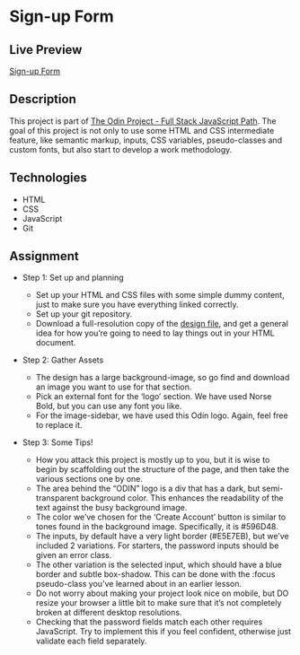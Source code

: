 # Sign-up Form

## Live Preview

[Sign-up Form](https://dak79.github.io/odin-sign-up-form/)

## Description

This project is part of
[The Odin Project - Full Stack JavaScript Path](https://www.theodinproject.com/lessons/node-path-intermediate-html-and-css-sign-up-form).
The goal of this project is not only to use some HTML and CSS intermediate
feature, like semantic markup, inputs, CSS variables, pseudo-classes and custom
fonts, but also start to develop a work methodology.

## Technologies

- HTML
- CSS
- JavaScript
- Git

## Assignment

- Step 1: Set up and planning

  - Set up your HTML and CSS files with some simple dummy content, just to make
    sure you have everything linked correctly.
  - Set up your git repository.
  - Download a full-resolution copy of the
    [design file](./project-design/sign-up-form.png), and get a general idea for
    how you’re going to need to lay things out in your HTML document.

- Step 2: Gather Assets

  - The design has a large background-image, so go find and download an image
    you want to use for that section.
  - Pick an external font for the ‘logo’ section. We have used Norse Bold, but
    you can use any font you like.
  - For the image-sidebar, we have used this Odin logo. Again, feel free to
    replace it.

- Step 3: Some Tips!
  - How you attack this project is mostly up to you, but it is wise to begin by
    scaffolding out the structure of the page, and then take the various
    sections one by one.
  - The area behind the “ODIN” logo is a div that has a dark, but
    semi-transparent background color. This enhances the readability of the text
    against the busy background image.
  - The color we’ve chosen for the ‘Create Account’ button is similar to tones
    found in the background image. Specifically, it is #596D48.
  - The inputs, by default have a very light border (#E5E7EB), but we’ve
    included 2 variations. For starters, the password inputs should be given an
    error class.
  - The other variation is the selected input, which should have a blue border
    and subtle box-shadow. This can be done with the :focus pseudo-class you’ve
    learned about in an earlier lesson.
  - Do not worry about making your project look nice on mobile, but DO resize
    your browser a little bit to make sure that it’s not completely broken at
    different desktop resolutions.
  - Checking that the password fields match each other requires JavaScript. Try
    to implement this if you feel confident, otherwise just validate each field
    separately.
